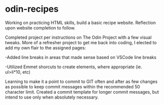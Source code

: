 # odin-recipes

Working on practicing HTML skills, build a basic recipe website. Reflection upon website completion to follow.

Completed project per instructions on The Odin Project with a few visual tweaks. More of a refresher project to get me back
into coding, I elected to add my own flair to the assigned pages:

-Added line breaks in areas that made sense based on VSCode line breaks

-Utilized Emmet shorcuts to create elements, where appropriate (ie. ul>li\*10, etc)

Learning to make it a point to commit to GIT often and after as few changes as possible to keep commit messages within the
recommended 50 character limit. Created a commit template for longer commit messages, but intend to use only when absolutely
necessary.
